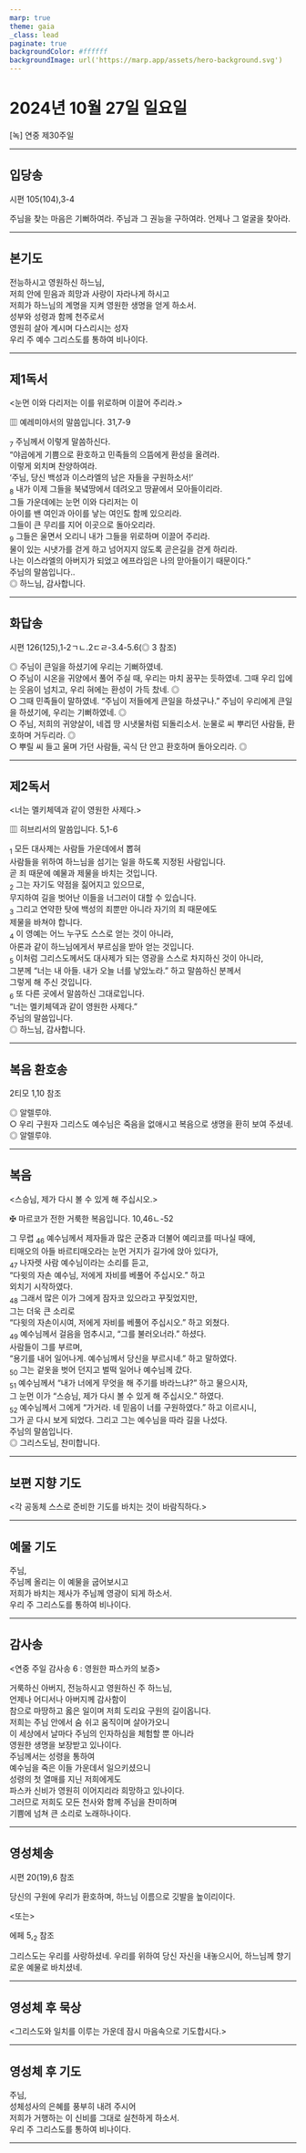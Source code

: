```yaml
---
marp: true
theme: gaia
_class: lead
paginate: true
backgroundColor: #ffffff
backgroundImage: url('https://marp.app/assets/hero-background.svg')
---
```


# 2024년 10월 27일 일요일

[녹] 연중 제30주일  




---

## 입당송

시편 105(104),3-4

주님을 찾는 마음은 기뻐하여라. 주님과 그 권능을 구하여라. 언제나 그 얼굴을 찾아라.  
  


---

## 본기도

전능하시고 영원하신 하느님,  
저희 안에 믿음과 희망과 사랑이 자라나게 하시고  
저희가 하느님의 계명을 지켜 영원한 생명을 얻게 하소서.  
성부와 성령과 함께 천주로서  
영원히 살아 계시며 다스리시는 성자  
우리 주 예수 그리스도를 통하여 비나이다.  
  


---

## 제1독서

<눈먼 이와 다리저는 이를 위로하며 이끌어 주리라.>

▥ 예레미야서의 말씀입니다. 31,7-9

<sub>7</sub> 주님께서 이렇게 말씀하신다.  
“야곱에게 기쁨으로 환호하고 민족들의 으뜸에게 환성을 올려라.  
이렇게 외치며 찬양하여라.  
‘주님, 당신 백성과 이스라엘의 남은 자들을 구원하소서!’  
<sub>8</sub> 내가 이제 그들을 북녘땅에서 데려오고 땅끝에서 모아들이리라.  
그들 가운데에는 눈먼 이와 다리저는 이  
아이를 밴 여인과 아이를 낳는 여인도 함께 있으리라.  
그들이 큰 무리를 지어 이곳으로 돌아오리라.  
<sub>9</sub> 그들은 울면서 오리니 내가 그들을 위로하며 이끌어 주리라.  
물이 있는 시냇가를 걷게 하고 넘어지지 않도록 곧은길을 걷게 하리라.  
나는 이스라엘의 아버지가 되었고 에프라임은 나의 맏아들이기 때문이다.”  
주님의 말씀입니다..  
◎ 하느님, 감사합니다.  
  


---

## 화답송

시편 126(125),1-2ㄱㄴ.2ㄷㄹ-3.4-5.6(◎ 3 참조)

◎ 주님이 큰일을 하셨기에 우리는 기뻐하였네.  
○ 주님이 시온을 귀양에서 풀어 주실 때, 우리는 마치 꿈꾸는 듯하였네. 그때 우리 입에는 웃음이 넘치고, 우리 혀에는 환성이 가득 찼네. ◎  
○ 그때 민족들이 말하였네. “주님이 저들에게 큰일을 하셨구나.” 주님이 우리에게 큰일을 하셨기에, 우리는 기뻐하였네. ◎  
○ 주님, 저희의 귀양살이, 네겝 땅 시냇물처럼 되돌리소서. 눈물로 씨 뿌리던 사람들, 환호하며 거두리라. ◎  
○ 뿌릴 씨 들고 울며 가던 사람들, 곡식 단 안고 환호하며 돌아오리라. ◎  
  


---

## 제2독서

<너는 멜키체덱과 같이 영원한 사제다.>

▥ 히브리서의 말씀입니다. 5,1-6

<sub>1</sub> 모든 대사제는 사람들 가운데에서 뽑혀  
사람들을 위하여 하느님을 섬기는 일을 하도록 지정된 사람입니다.  
곧 죄 때문에 예물과 제물을 바치는 것입니다.  
<sub>2</sub> 그는 자기도 약점을 짊어지고 있으므로,  
무지하여 길을 벗어난 이들을 너그러이 대할 수 있습니다.  
<sub>3</sub> 그리고 연약한 탓에 백성의 죄뿐만 아니라 자기의 죄 때문에도  
제물을 바쳐야 합니다.  
<sub>4</sub> 이 영예는 어느 누구도 스스로 얻는 것이 아니라,  
아론과 같이 하느님에게서 부르심을 받아 얻는 것입니다.  
<sub>5</sub> 이처럼 그리스도께서도 대사제가 되는 영광을 스스로 차지하신 것이 아니라,  
그분께 “너는 내 아들. 내가 오늘 너를 낳았노라.” 하고 말씀하신 분께서  
그렇게 해 주신 것입니다.  
<sub>6</sub> 또 다른 곳에서 말씀하신 그대로입니다.  
“너는 멜키체덱과 같이 영원한 사제다.”  
주님의 말씀입니다.  
◎ 하느님, 감사합니다.  
  


---

## 복음 환호송

2티모 1,10 참조

◎ 알렐루야.  
○ 우리 구원자 그리스도 예수님은 죽음을 없애시고 복음으로 생명을 환히 보여 주셨네.  
◎ 알렐루야.  
  


---

## 복음

<스승님, 제가 다시 볼 수 있게 해 주십시오.>

✠ 마르코가 전한 거룩한 복음입니다. 10,46ㄴ-52

그 무렵 <sub>46</sub> 예수님께서 제자들과 많은 군중과 더불어 예리코를 떠나실 때에,  
티매오의 아들 바르티매오라는 눈먼 거지가 길가에 앉아 있다가,  
<sub>47</sub> 나자렛 사람 예수님이라는 소리를 듣고,  
“다윗의 자손 예수님, 저에게 자비를 베풀어 주십시오.” 하고  
외치기 시작하였다.  
<sub>48</sub> 그래서 많은 이가 그에게 잠자코 있으라고 꾸짖었지만,  
그는 더욱 큰 소리로  
“다윗의 자손이시여, 저에게 자비를 베풀어 주십시오.” 하고 외쳤다.  
<sub>49</sub> 예수님께서 걸음을 멈추시고, “그를 불러오너라.” 하셨다.  
사람들이 그를 부르며,  
“용기를 내어 일어나게. 예수님께서 당신을 부르시네.” 하고 말하였다.  
<sub>50</sub> 그는 겉옷을 벗어 던지고 벌떡 일어나 예수님께 갔다.  
<sub>51</sub> 예수님께서 “내가 너에게 무엇을 해 주기를 바라느냐?” 하고 물으시자,  
그 눈먼 이가 “스승님, 제가 다시 볼 수 있게 해 주십시오.” 하였다.  
<sub>52</sub> 예수님께서 그에게 “가거라. 네 믿음이 너를 구원하였다.” 하고 이르시니,  
그가 곧 다시 보게 되었다. 그리고 그는 예수님을 따라 길을 나섰다.  
주님의 말씀입니다.  
◎ 그리스도님, 찬미합니다.  
  


---

## 보편 지향 기도

<각 공동체 스스로 준비한 기도를 바치는 것이 바람직하다.>

  


---

## 예물 기도

주님,  
주님께 올리는 이 예물을 굽어보시고  
저희가 바치는 제사가 주님께 영광이 되게 하소서.  
우리 주 그리스도를 통하여 비나이다.  
  


---

## 감사송

<연중 주일 감사송 6 : 영원한 파스카의 보증>

거룩하신 아버지, 전능하시고 영원하신 주 하느님,  
언제나 어디서나 아버지께 감사함이  
참으로 마땅하고 옳은 일이며 저희 도리요 구원의 길이옵니다.  
저희는 주님 안에서 숨 쉬고 움직이며 살아가오니  
이 세상에서 날마다 주님의 인자하심을 체험할 뿐 아니라  
영원한 생명을 보장받고 있나이다.  
주님께서는 성령을 통하여  
예수님을 죽은 이들 가운데서 일으키셨으니  
성령의 첫 열매를 지닌 저희에게도  
파스카 신비가 영원히 이어지리라 희망하고 있나이다.  
그러므로 저희도 모든 천사와 함께 주님을 찬미하며  
기쁨에 넘쳐 큰 소리로 노래하나이다.  
  


---

## 영성체송

시편 20(19),6 참조

당신의 구원에 우리가 환호하며, 하느님 이름으로 깃발을 높이리이다.  
  
<또는>  
  
에페 5,<sub>2</sub> 참조  
  
그리스도는 우리를 사랑하셨네. 우리를 위하여 당신 자신을 내놓으시어, 하느님께 향기로운 예물로 바치셨네.  


---

## 영성체 후 묵상

<그리스도와 일치를 이루는 가운데 잠시 마음속으로 기도합시다.>  


---

## 영성체 후 기도

주님,  
성체성사의 은혜를 풍부히 내려 주시어  
저희가 거행하는 이 신비를 그대로 실천하게 하소서.  
우리 주 그리스도를 통하여 비나이다.  
  


---